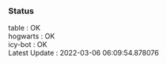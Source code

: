 ### Status


table : OK  
hogwarts : OK  
icy-bot : OK  
Latest Update : 2022-03-06 06:09:54.878076
